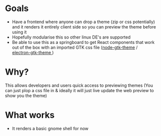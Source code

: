 # Goals
* Have a frontend where anyone can drop a theme (zip or css potentially) and it renders it entirely client side so you can preview the theme before using it
* Hopefully modularise this so other linux DE's are supported
* Be able to use this as a springboard to get React components that work out of the box with an imported GTK css file ([node-gtk-theme](https://github.com/jakejarrett/node-gtk-theme) / [electron-gtk-theme
](https://github.com/jaszhix/electron-gtk-theme))

# Why?
This allows developers and users quick access to previewing themes (You can just plop a css file in & ideally it will just live update the web preview to show you the theme)

# What works
* It renders a basic gnome shell for now
